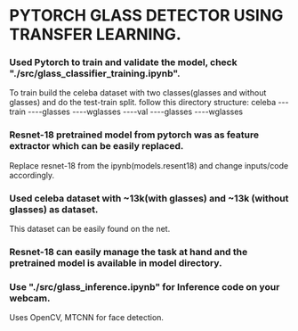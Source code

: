 # PYTORCH GLASS DETECTOR USING TRANSFER LEARNING.

### Used Pytorch to train and validate the model, check "./src/glass_classifier_training.ipynb".
To train build the celeba dataset with two classes(glasses and without glasses) and do the test-train split.
follow this directory structure: 
celeba
      --- train
               ----glasses
               ----wglasses
      ----val
               ----glasses
               ----wglasses

### Resnet-18 pretrained model from pytorch was as feature extractor which can be easily replaced.
Replace resnet-18 from the ipynb(models.resent18) and change inputs/code accordingly. 

### Used celeba dataset with ~13k(with glasses) and ~13k (without glasses) as dataset. 
This dataset can be easily found on the net.

### Resnet-18 can easily manage the task at hand and the pretrained model is available in model directory.

### Use "./src/glass_inference.ipynb" for Inference code on your webcam. 
Uses OpenCV, MTCNN for face detection. 
